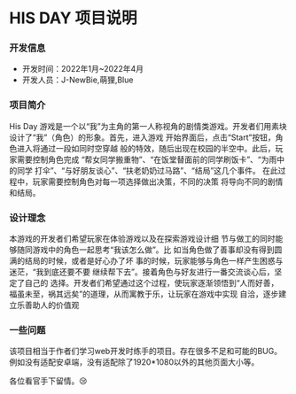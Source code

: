 # HIS DAY 项目说明

### 开发信息

+ 开发时间：2022年1月~2022年4月
+ 开发人员：J-NewBie,萌狸,Blue

### 项目简介

His Day 游戏是一个以“我”为主角的第一人称视角的剧情类游戏。开发者们用素块设计了“我”（角色）的形象。首先，进入游戏 开始界面后，点击“Start”按钮，角色进入将通过一段如同时空穿越 般的特效，随后出现在校园的半空中。此后，玩家需要控制角色完成 “帮女同学搬重物”、“在饭堂替面前的同学刷饭卡”、“为雨中的同学 打伞”、“与好朋友谈心”、“扶老奶奶过马路”、“结局”这几个事件。 在此过程中，玩家需要控制角色对每一项选择做出决策，不同的决策 将导向不同的剧情和结局。

### 设计理念

本游戏的开发者们希望玩家在体验游戏以及在探索游戏设计细 节与做工的同时能够随同游戏中的角色一起思考“我该怎么做”。比 如当角色做了善事却没有得到圆满的结局的时候，或者是好心办了坏 事的时候，玩家能够与角色一样产生困惑与迷茫，“我到底还要不要 继续帮下去”。接着角色与好友进行一番交流谈心后，坚定了自己的 选择。开发者们希望通过这个过程，使玩家逐渐领悟到“人而好善， 福虽未至，祸其远矣”的道理，从而寓教于乐，让玩家在游戏中实现 自洽，逐步建立乐善助人的价值观

### 一些问题

该项目相当于作者们学习web开发时练手的项目。存在很多不足和可能的BUG。例如没有适配安卓端，没有适配除了1920*1080以外的其他页面大小等。

各位看官手下留情。:cry:
